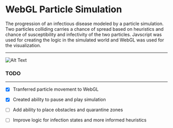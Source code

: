 # WebGL Particle Simulation

The progression of an infectious disease modeled by a particle simulation. Two particles colliding carries a chance of spread based on heuristics and chance of susceptibility and infectivity of the two particles. Javscript was used for creating the logic in the simulated world and WebGL was used for the visualization.

----

![Alt Text](simulation.gif)

### TODO
---
- [x] Tranferred particle movement to WebGL
- [x] Created ability to pause and play simulation
- [ ] Add ability to place obstacles and quarantine zones
- [ ] Improve logic for infection states and more informed heuristics

